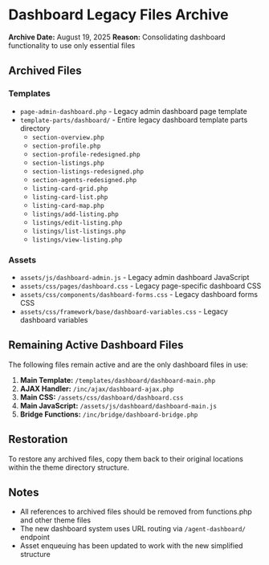 # Dashboard Legacy Files Archive

**Archive Date:** August 19, 2025
**Reason:** Consolidating dashboard functionality to use only essential files

## Archived Files

### Templates
- `page-admin-dashboard.php` - Legacy admin dashboard page template
- `template-parts/dashboard/` - Entire legacy dashboard template parts directory
  - `section-overview.php`
  - `section-profile.php`
  - `section-profile-redesigned.php`
  - `section-listings.php`
  - `section-listings-redesigned.php`
  - `section-agents-redesigned.php`
  - `listing-card-grid.php`
  - `listing-card-list.php`
  - `listing-card-map.php`
  - `listings/add-listing.php`
  - `listings/edit-listing.php`
  - `listings/list-listings.php`
  - `listings/view-listing.php`

### Assets
- `assets/js/dashboard-admin.js` - Legacy admin dashboard JavaScript
- `assets/css/pages/dashboard.css` - Legacy page-specific dashboard CSS
- `assets/css/components/dashboard-forms.css` - Legacy dashboard forms CSS
- `assets/css/framework/base/dashboard-variables.css` - Legacy dashboard variables

## Remaining Active Dashboard Files

The following files remain active and are the only dashboard files in use:

1. **Main Template:** `/templates/dashboard/dashboard-main.php`
2. **AJAX Handler:** `/inc/ajax/dashboard-ajax.php`
3. **Main CSS:** `/assets/css/dashboard/dashboard.css`
4. **Main JavaScript:** `/assets/js/dashboard/dashboard-main.js`
5. **Bridge Functions:** `/inc/bridge/dashboard-bridge.php`

## Restoration

To restore any archived files, copy them back to their original locations within the theme directory structure.

## Notes

- All references to archived files should be removed from functions.php and other theme files
- The new dashboard system uses URL routing via `/agent-dashboard/` endpoint
- Asset enqueuing has been updated to work with the new simplified structure